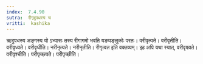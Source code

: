 ```yaml
---
index:  7.4.90
sutra:  रीगृदुपधस्य च
vritti:  kashika 
---
```


ऋदुपधस्य अङ्गस्य यो ऽभ्यासः तस्य रीगागमो भवति यङ्यङ्लुकोः परतः। वरीवृत्यते। वरीवृतीति। वरीवृध्यते। वरीवृधीति। नरीनृत्यते। नरीनृतीति। रीगृत्वत इति वक्तव्यम्। इह अपि यथा स्यात्, वरीवृश्च्यते। वरीवृश्चीति। परीपृच्छ्यते। परीपृच्छीति।

